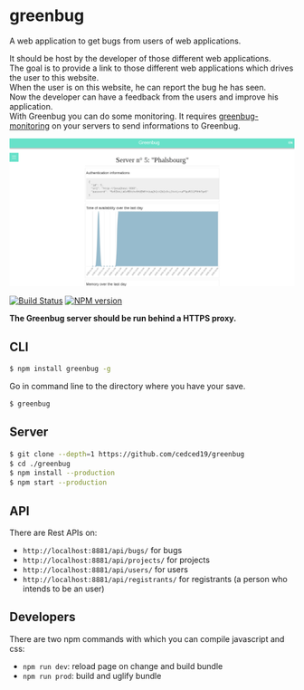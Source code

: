 # greenbug
A web application to get bugs from users of web applications.

It should be host by the developer of those different web applications.   
The goal is to provide a link to those different web applications which drives the user to this website.   
When the user is on this website, he can report the bug he has seen.   
Now the developer can have a feedback from the users and improve his application.    
With Greenbug you can do some monitoring. It requires [greenbug-monitoring](https://githug.com/cedced19/greenbug-monitoring) on your servers to send informations to Greenbug.

![Demo](demo.png)

[![Build Status](https://travis-ci.org/cedced19/greenbug.svg)](https://travis-ci.org/cedced19/greenbug)
[![NPM version](https://badge.fury.io/js/greenbug.svg)](http://badge.fury.io/js/greenbug)

__The Greenbug server should be run behind a HTTPS proxy.__

## CLI

```bash
$ npm install greenbug -g
```

Go in command line to the directory where you have your save.

```bash
$ greenbug
```

## Server

```bash
$ git clone --depth=1 https://github.com/cedced19/greenbug
$ cd ./greenbug
$ npm install --production
$ npm start --production
```

## API

There are Rest APIs on:
* `http://localhost:8881/api/bugs/` for bugs
* `http://localhost:8881/api/projects/` for projects
* `http://localhost:8881/api/users/` for users
* `http://localhost:8881/api/registrants/` for registrants (a person who intends to be an user)

## Developers

There are two npm commands with which you can compile javascript and css:
* `npm run dev`: reload page on change and build bundle
* `npm run prod`: build and uglify bundle

